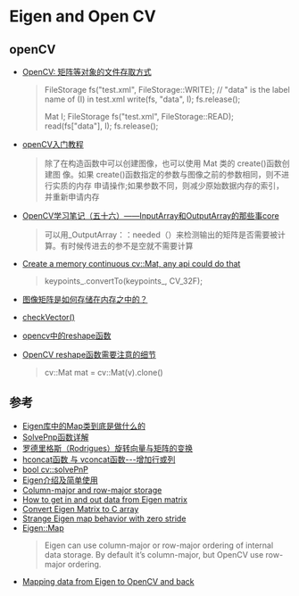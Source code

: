 # Eigen and Open CV

## openCV

* [OpenCV: 矩阵等对象的文件存取方式](https://blog.csdn.net/eswai/article/details/53009077)
  >FileStorage fs("test.xml", FileStorage::WRITE);
  >// "data" is the label name of (I) in test.xml
  > write(fs, "data", I);
  >fs.release();
  >
  >Mat I;
  >FileStorage fs("test.xml", FileStorage::READ);
  >read(fs["data"], I);
  >fs.release();
  
* [openCV入门教程](create()函数创建对象)
  >除了在构造函数中可以创建图像，也可以使用 Mat 类的 create()函数创建图 像。如果 create()函数指定的参数与图像之前的参数相同，则不进行实质的内存 申请操作;如果参数不同，则减少原始数据内存的索引，并重新申请内存

* [OpenCV学习笔记（五十六）——InputArray和OutputArray的那些事core](https://blog.csdn.net/yang_xian521/article/details/7755101)
  >可以用_OutputArray：：needed（）来检测输出的矩阵是否需要被计算。有时候传进去的参不是空就不需要计算

* [Create a memory continuous cv::Mat, any api could do that](http://answers.opencv.org/question/22742/create-a-memory-continuous-cvmat-any-api-could-do-that/)
  > keypoints_.convertTo(keypoints_, CV_32F);

* [图像矩阵是如何存储在内存之中的？](http://www.opencv.org.cn/opencvdoc/2.3.2/html/doc/tutorials/core/how_to_scan_images/how_to_scan_images.html#howtoscanimagesopencv)

* [checkVector()](https://docs.opencv.org/3.4/d3/d63/classcv_1_1Mat.html)

* [opencv中的reshape函数](https://blog.csdn.net/s941015n/article/details/79698627)
* [OpenCV reshape函数需要注意的细节](https://blog.csdn.net/guyuealian/article/details/80252853)
  >cv::Mat mat = cv::Mat(v).clone()


## 参考

* [Eigen库中的Map类到底是做什么的](https://blog.csdn.net/baoxiao7872/article/details/80242452)
* [SolvePnp函数详解](https://blog.csdn.net/qq_30547073/article/details/78656795)
* [罗德里格斯（Rodrigues）旋转向量与矩阵的变换](https://blog.csdn.net/wangyang20170901/article/details/78800540)
* [hconcat函数 与 vconcat函数---增加行或列](https://blog.csdn.net/mangobar/article/details/79656417)
* [bool cv::solvePnP](https://docs.opencv.org/3.0.0/d9/d0c/group__calib3d.html#ga549c2075fac14829ff4a58bc931c033d)
* [Eigen介绍及简单使用](https://blog.csdn.net/fengbingchun/article/details/47378515)
* [Column-major and row-major storage](https://eigen.tuxfamily.org/dox/group__TopicStorageOrders.html)
* [How to get in and out data from Eigen matrix](http://dovgalecs.com/blog/eigen-how-to-get-in-and-out-data-from-eigen-matrix/)
* [Convert Eigen Matrix to C array](https://stackoverflow.com/questions/8443102/convert-eigen-matrix-to-c-array)
* [Strange Eigen map behavior with zero stride](https://stackoverflow.com/questions/45142461/strange-eigen-map-behavior-with-zero-stride)
* [Eigen::Map](http://eigen.tuxfamily.org/dox/classEigen_1_1Map.html)
   >Eigen can use column-major or row-major ordering of internal data storage. By default it’s column-major, but OpenCV use row-major ordering.
* [Mapping data from Eigen to OpenCV and back](https://computer-vision-talks.com/post/mapping-eigen-to-opencv/)